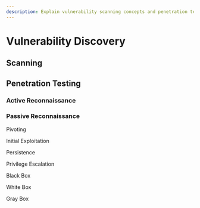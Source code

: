 ```yaml
---
description: Explain vulnerability scanning concepts and penetration testing concepts.
---
```


# Vulnerability Discovery

## Scanning

## Penetration Testing

### Active Reconnaissance

### Passive Reconnaissance

Pivoting

Initial Exploitation

Persistence

Privilege Escalation

Black Box

White Box

Gray Box



